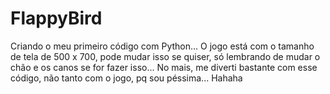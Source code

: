 ﻿# FlappyBird
Criando o meu primeiro código com Python...
O jogo está com o tamanho de tela de 500 x 700, pode mudar isso se quiser, só lembrando de mudar o chão e os canos se for fazer isso...
No mais, me diverti bastante com esse código, não tanto com o jogo, pq sou péssima...
Hahaha
